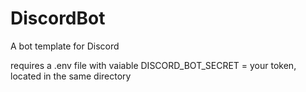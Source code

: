# DiscordBot
A bot template for Discord

requires a .env file with vaiable DISCORD_BOT_SECRET = your token, located in the same directory
